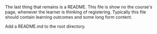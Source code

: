 The last thing that remains is a README. This file is show no the course's page, whenever the learner is thinking of registering. Typically this file should contain learning outcomes and some long form content. 

Add a README.md to the root directory.